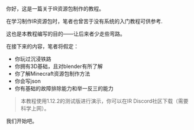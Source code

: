 你好，这是一篇关于IR资源包制作的教程。

在学习制作IR资源包时，笔者也曾苦于没有系统的入门教程可供参考.

这也是本教程编写的目的——让后来者少走些弯路。

在接下来的内容，笔者将假定：
- 你玩过沉浸铁路
- 你拥有3D基础，且对blender有所了解
- 你了解Minecraft资源包制作方法
- 你会写json
- 你有基础的故障排除能力和举一反三的能力

>本教程使用1.12.2的测试版进行演示，你可以在IR Discord社区下载（需要科学上网）。

我们开始吧。